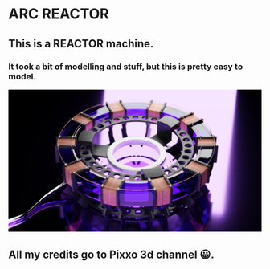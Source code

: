 # ARC REACTOR
## This is a REACTOR  machine.
### It took a bit of modelling and stuff, but this is pretty easy to model.

<img src = "https://github.com/Jael-Lois/ARC-REACTOR/blob/main/Arc%20Reactor.png">

## All my credits go to Pixxo 3d channel 😀.
